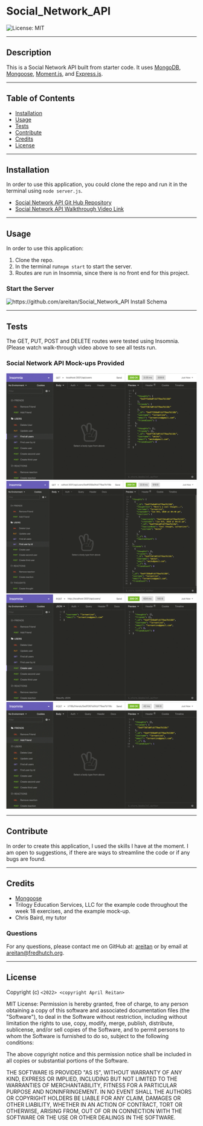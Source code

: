 # Social_Network_API

![License: MIT](https://img.shields.io/badge/License-MIT-yellow.svg)

---
## Description

This is a Social Network API built from starter code. It uses [MongoDB](https://www.mongodb.com/), [Mongoose](https://mongoosejs.com/), [Moment.js](https://www.npmjs.com/package/moment), and [Express.js](https://www.npmjs.com/package/express).
  

---
## Table of Contents

  - [Installation](#installation)
  - [Usage](#usage)
  - [Tests](#tests)
  - [Contribute](#contribute)
  - [Credits](#credits)
  - [License](#license)


---
## Installation

In order to use this application, you could clone the repo and run it in the terminal using ```node server.js```. 

- [Social Network API Git Hub Repository](https://github.com/areitan/Social_Network_API)
- [Social Network API Walkthrough Video Link]()


---
## Usage

In order to use this application: 

1. Clone the repo.
2. In the terminal run```npm start``` to start the server.
3. Routes are run in Insomnia, since there is no front end for this project.

### Start the Server
![https://github.com/areitan/Social_Network_API Install Schema](/assets/1_schema.png)



---
## Tests

The GET, PUT, POST and DELETE routes were tested using Insomnia. (Please watch walk-through video above to see all tests run.

### Social Network API Mock-ups Provided
![Social Network API Mock-up 1](/assets/18-nosql-homework-demo-01.gif)
![Social Network API Mock-up 2](/assets/18-nosql-homework-demo-02.gif)
![Social Network API Mock-up 3](/assets/18-nosql-homework-demo-03.gif)
![Social Network API Mock-up 3](/assets/18-nosql-homework-demo-04.gif)


--- 
## Contribute

In order to create this application, I used the skills I have at the moment. I am open to suggestions, if there are ways to streamline the code or if any bugs are found.

---
## Credits

- [Mongoose](https://mongoosejs.com/docs/guide.html)
- Trilogy Education Services, LLC for the example code throughout the week 18 exercises, and the example mock-up.
- Chris Baird, my tutor


### Questions

For any questions, please contact me on GitHub at: [areitan](https://github.com/areitan) or by email at <areitan@fredhutch.org>.

---

## License

Copyright (c) ```<2022> <copyright April Reitan>```

MIT License:
Permission is hereby granted, free of charge, to any person obtaining a copy
of this software and associated documentation files (the "Software"), to deal
in the Software without restriction, including without limitation the rights
to use, copy, modify, merge, publish, distribute, sublicense, and/or sell
copies of the Software, and to permit persons to whom the Software is
furnished to do so, subject to the following conditions:

The above copyright notice and this permission notice shall be included in all
copies or substantial portions of the Software.

THE SOFTWARE IS PROVIDED "AS IS", WITHOUT WARRANTY OF ANY KIND, EXPRESS OR
IMPLIED, INCLUDING BUT NOT LIMITED TO THE WARRANTIES OF MERCHANTABILITY,
FITNESS FOR A PARTICULAR PURPOSE AND NONINFRINGEMENT. IN NO EVENT SHALL THE
AUTHORS OR COPYRIGHT HOLDERS BE LIABLE FOR ANY CLAIM, DAMAGES OR OTHER
LIABILITY, WHETHER IN AN ACTION OF CONTRACT, TORT OR OTHERWISE, ARISING FROM,
OUT OF OR IN CONNECTION WITH THE SOFTWARE OR THE USE OR OTHER DEALINGS IN THE
SOFTWARE.